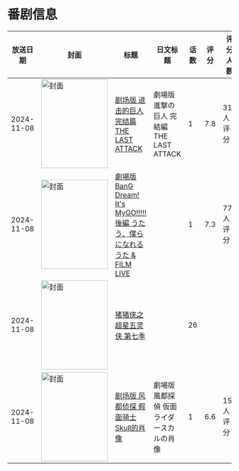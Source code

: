 # 番剧信息

|放送日期|封面|标题|日文标题|话数|评分|评分人数|
|---|---|---|---|---|---|---|
|2024-11-08|<img src="https://lain.bgm.tv/pic/cover/c/07/1e/508708_Z8Za5.jpg" alt="封面" style="width:150px;height:200px;object-fit:cover;">|[剧场版 进击的巨人 完结篇 THE LAST ATTACK](https://bangumi.tv/subject/508708)|劇場版 進撃の巨人 完結編 THE LAST ATTACK|1|7.8|319人评分|
|2024-11-08|<img src="https://lain.bgm.tv/pic/cover/c/29/02/473833_0t5T0.jpg" alt="封面" style="width:150px;height:200px;object-fit:cover;">|[劇場版 BanG Dream! It's MyGO!!!!! 後編 うたう、僕らになれるうた & FILM LIVE](https://bangumi.tv/subject/473833)||1|7.3|77人评分|
|2024-11-08|<img src="https://lain.bgm.tv/pic/cover/c/3b/9f/523495_uE71Q.jpg" alt="封面" style="width:150px;height:200px;object-fit:cover;">|[猪猪侠之超星五灵侠 第七季](https://bangumi.tv/subject/523495)||26|||
|2024-11-08|<img src="https://lain.bgm.tv/pic/cover/c/ff/c1/501859_yH8vk.jpg" alt="封面" style="width:150px;height:200px;object-fit:cover;">|[剧场版 风都侦探 假面骑士Skull的肖像](https://bangumi.tv/subject/501859)|劇場版 風都探偵 仮面ライダースカルの肖像|1|6.6|152人评分|
